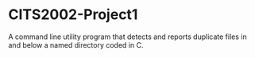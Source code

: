 # CITS2002-Project1
A command line utility program that detects and reports duplicate files in and below a named directory coded in C.
